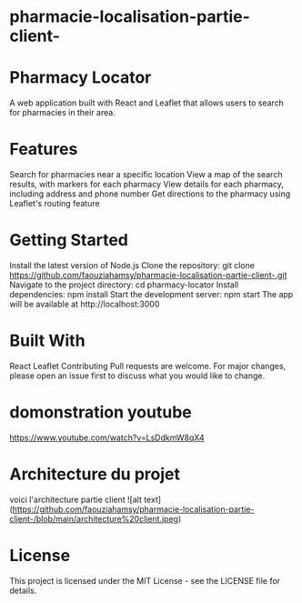 # pharmacie-localisation-partie-client-
# Pharmacy Locator

A web application built with React and Leaflet that allows users to search for pharmacies in their area.

# Features
Search for pharmacies near a specific location
View a map of the search results, with markers for each pharmacy
View details for each pharmacy, including address and phone number
Get directions to the pharmacy using Leaflet's routing feature
# Getting Started
Install the latest version of Node.js
Clone the repository: git clone https://github.com/faouziahamsy/pharmacie-localisation-partie-client-.git
Navigate to the project directory: cd pharmacy-locator
Install dependencies: npm install
Start the development server: npm start
The app will be available at http://localhost:3000
# Built With
React
Leaflet
Contributing
Pull requests are welcome. For major changes, please open an issue first to discuss what you would like to change.
# domonstration youtube 
https://www.youtube.com/watch?v=LsDdkmW8qX4
# Architecture du projet 
voici l'architecture partie client 
![alt text] (https://github.com/faouziahamsy/pharmacie-localisation-partie-client-/blob/main/architecture%20client.jpeg)
# License
This project is licensed under the MIT License - see the LICENSE file for details.
